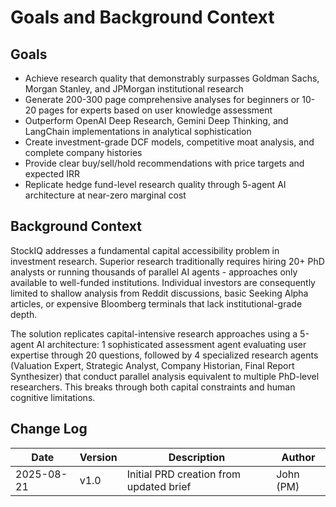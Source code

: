 # Goals and Background Context

## Goals
- Achieve research quality that demonstrably surpasses Goldman Sachs, Morgan Stanley, and JPMorgan institutional research
- Generate 200-300 page comprehensive analyses for beginners or 10-20 pages for experts based on user knowledge assessment  
- Outperform OpenAI Deep Research, Gemini Deep Thinking, and LangChain implementations in analytical sophistication
- Create investment-grade DCF models, competitive moat analysis, and complete company histories
- Provide clear buy/sell/hold recommendations with price targets and expected IRR
- Replicate hedge fund-level research quality through 5-agent AI architecture at near-zero marginal cost

## Background Context

StockIQ addresses a fundamental capital accessibility problem in investment research. Superior research traditionally requires hiring 20+ PhD analysts or running thousands of parallel AI agents - approaches only available to well-funded institutions. Individual investors are consequently limited to shallow analysis from Reddit discussions, basic Seeking Alpha articles, or expensive Bloomberg terminals that lack institutional-grade depth.

The solution replicates capital-intensive research approaches using a 5-agent AI architecture: 1 sophisticated assessment agent evaluating user expertise through 20 questions, followed by 4 specialized research agents (Valuation Expert, Strategic Analyst, Company Historian, Final Report Synthesizer) that conduct parallel analysis equivalent to multiple PhD-level researchers. This breaks through both capital constraints and human cognitive limitations.

## Change Log
| Date | Version | Description | Author |
|------|---------|-------------|---------|
| 2025-08-21 | v1.0 | Initial PRD creation from updated brief | John (PM) |
